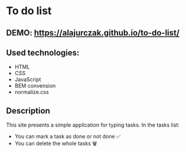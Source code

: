 # To do list
## DEMO: https://alajurczak.github.io/to-do-list/

## Used technologies:
- HTML
- CSS
- JavaScript
- BEM convension
- normalize.css

## Description
This site presents a simple application for typing tasks.
In the tasks list:

- You can mark a task as done or not done ✅
- You can delete the whole tasks 🗑️

